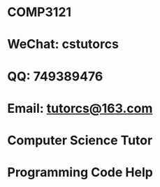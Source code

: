 # COMP3121

# WeChat: cstutorcs

# QQ: 749389476

# Email: tutorcs@163.com

# Computer Science Tutor

# Programming Code Help
